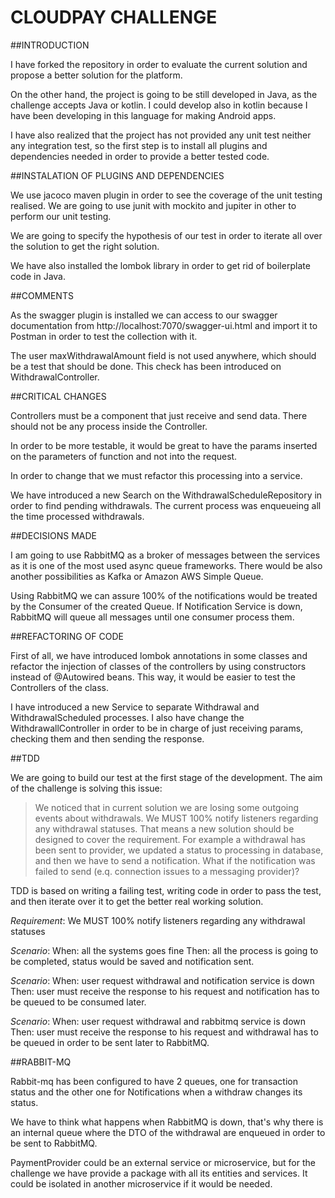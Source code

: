 # CLOUDPAY CHALLENGE

##INTRODUCTION

I have forked the repository in order to evaluate the current solution and propose a better solution for the platform.

On the other hand, the project is going to be still developed in Java, as the challenge accepts Java or kotlin. I could develop also in kotlin because I have been developing in this language for making Android apps.

I have also realized that the project has not provided any unit test neither any integration test, so the first step is to install all plugins and dependencies needed in order to provide a better tested code.

##INSTALATION OF PLUGINS AND DEPENDENCIES

We use jacoco maven plugin in order to see the coverage of the unit testing realised. We are going to use junit with mockito and jupiter in other to perform our unit testing.

We are going to specify the hypothesis of our test in order to iterate all over the solution to get the right solution.

We have also installed the lombok library in order to get rid of boilerplate code in Java.


##COMMENTS

As the swagger plugin is installed we can access to our swagger documentation from http://localhost:7070/swagger-ui.html and import it to Postman in order to test the collection with it.

The user maxWithdrawalAmount field is not used anywhere, which should be a test that should be done. This check has been introduced on WithdrawalController.


##CRITICAL CHANGES

Controllers must be a component that just receive and send data. There should not be any process inside the Controller. 

In order to be more testable, it would be great to have the params inserted on the parameters of function and not into the request.

In order to change that we must refactor this processing into a service.

We have introduced a new Search on the WithdrawalScheduleRepository in order to find pending withdrawals. The current process was enqueueing all the time processed withdrawals.

##DECISIONS MADE

I am going to use RabbitMQ as a broker of messages between the services as it is one of the most used async queue frameworks. There would be also another possibilities as Kafka or Amazon AWS Simple Queue.

Using RabbitMQ we can assure 100% of the notifications would be treated by the Consumer of the created Queue. If Notification Service is down, RabbitMQ will queue all messages until one consumer process them.

##REFACTORING OF CODE

First of all, we have introduced lombok annotations in some classes and refactor the injection of classes of the controllers by using constructors instead of @Autowired beans. This way, it would be easier to test the Controllers of the class.

I have introduced a new Service to separate Withdrawal and WithdrawalScheduled processes. I also have change the WithdrawallController in order to be in charge of just receiving params, checking them and then sending the response. 

##TDD

We are going to build our test at the first stage of the development. The aim of the challenge is solving this issue:
> We noticed that in current solution we are losing some outgoing events about withdrawals. We MUST 100% notify listeners regarding any withdrawal statuses. That means a new solution should be designed to cover the requirement. For example a withdrawal has been sent to provider, we updated a status to processing in database, and then we have to send a notification. What if the notification was failed to send (e.q. connection issues to a messaging provider)?

TDD is based on writing a failing test, writing code in order to pass the test, and then iterate over it to get the better real working solution.

*Requirement*: We MUST 100% notify listeners regarding any withdrawal statuses 

*Scenario*: 
    When: all the systems goes fine
    Then: all the process is going to be completed, status would be saved and notification sent.

*Scenario*:
    When: user request withdrawal and notification service is down
    Then: user must receive the response to his request and notification has to be queued to be consumed later.

*Scenario*:
   When: user request withdrawal and rabbitmq service is down
   Then: user must receive the response to his request and withdrawal has to be queued in order to be sent later to RabbitMQ.

##RABBIT-MQ

Rabbit-mq has been configured to have 2 queues, one for transaction status and the other one for Notifications when a withdraw changes its status. 

We have to think what happens when RabbitMQ is down, that's why there is an internal queue where the DTO of the withdrawal are enqueued in order to be sent to RabbitMQ.

PaymentProvider could be an external service or microservice, but for the challenge we have provide a package with all its entities and services. It could be isolated in another microservice if it would be needed.



